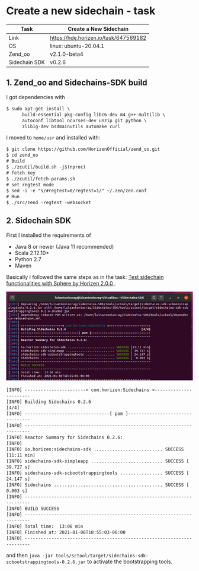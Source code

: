 # Create a new sidechain - task
| Task | Create a New Sidechain|
| ----- | ---- |
| Link | https://hde.horizen.io/task/647569182 |
| OS | linux: ubuntu-20.04.1 |
| Zend_oo  | v2.1.0-beta4 |
| Sidechain SDK | v0.2.6 |

## 1. Zend_oo and Sidechains-SDK build
I got dependencies with
```
$ sudo apt-get install \
      build-essential pkg-config libc6-dev m4 g++-multilib \
      autoconf libtool ncurses-dev unzip git python \
      zlib1g-dev bsdmainutils automake curl
```
I moved to `home/usr` and installed with:
```
$ git clone https://github.com/HorizenOfficial/zend_oo.git
$ cd zend_oo
# Build
$ ./zcutil/build.sh -j$(nproc)
# fetch key
$ ./zcutil/fetch-params.sh
# set regtest mode
$ sed -i -e "s/#regtest=0/regtest=1/" ~/.zen/zen.conf
# Run
$ ./src/zend -regtest -websocket
```

## 2. Sidechain SDK
First I installed the requirements of
- Java 8 or newer (Java 11 recommended)
- Scala 2.12.10+
- Python 2.7
- Maven

Basically I followed the same steps as in the task: [Test sidechain functionalities with Sphere by Horizen 2.0.0
](https://github.com/luisantoniocrag/test-sidechain-functionalities-with-Sphere-by-Horizen-2.0.0). 

![build-success](./assets/sidechains-sdk-build.png)

```
[INFO] -----------------------< com.horizen:Sidechains >-----------------------
[INFO] Building Sidechains 0.2.6                                      	[4/4]
[INFO] --------------------------------[ pom ]---------------------------------
[INFO] ------------------------------------------------------------------------
[INFO] Reactor Summary for Sidechains 0.2.6:
[INFO]
[INFO] io.horizen:sidechains-sdk .......................... SUCCESS [11:11 min]
[INFO] sidechains-sdk-simpleapp ........................... SUCCESS [ 39.727 s]
[INFO] sidechains-sdk-scbootstrappingtools ................ SUCCESS [ 24.147 s]
[INFO] Sidechains ......................................... SUCCESS [  0.003 s]
[INFO] ------------------------------------------------------------------------
[INFO] BUILD SUCCESS
[INFO] ------------------------------------------------------------------------
[INFO] Total time:  13:06 min
[INFO] Finished at: 2021-01-06T18:55:03-06:00
[INFO] ------------------------------------------------------------------------
```

and then `java -jar tools/sctool/target/sidechains-sdk-scbootstrappingtools-0.2.6.jar` to activate the bootstrapping tools.
